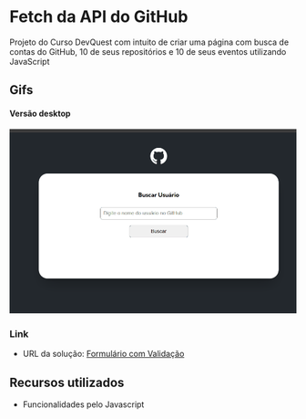 # Fetch da API do GitHub

Projeto do Curso DevQuest com intuito de criar uma página com busca de contas do GitHub, 10 de seus repositórios e 10 de seus eventos utilizando JavaScript

## Gifs

#### Versão desktop
![](./src/image/gif-desktop.gif)

### Link

- URL da solução: [Formulário com Validação](https://shyayhs.github.io/projeto-fetch-github/)

## Recursos utilizados

- Funcionalidades pelo Javascript
